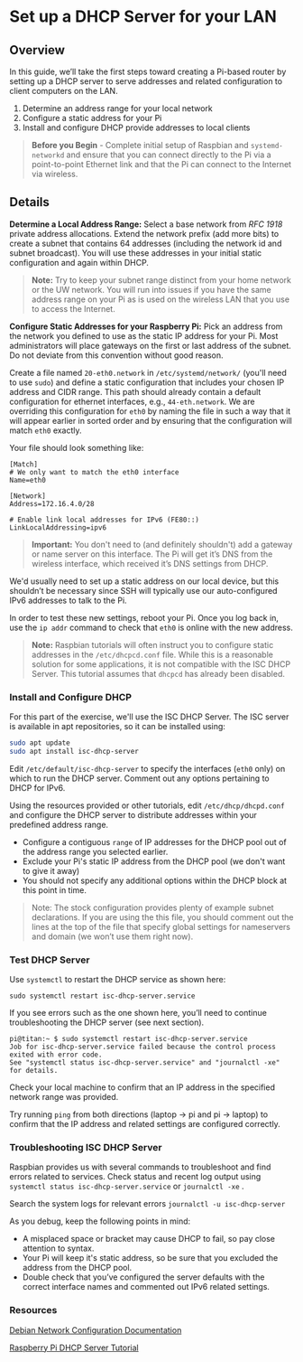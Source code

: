 # Set up a DHCP Server for your LAN
## Overview
In this guide, we’ll take the first steps toward creating a Pi-based router by setting up a DHCP server to serve addresses and related configuration to client computers on the LAN.


1. Determine an address range for your local network
2. Configure a static address for your Pi
3. Install and configure DHCP provide addresses to local clients

> __Before you Begin__ - Complete initial setup of Raspbian and `systemd-networkd` and ensure that you can connect directly to the Pi via a point-to-point Ethernet link and that the Pi can connect to the Internet via wireless. 

## Details

**Determine a Local Address Range:** Select a base network from _RFC 1918_ private address allocations. Extend the network prefix (add more bits) to create a subnet that contains 64 addresses (including the network id and subnet broadcast). You will use these addresses in your initial static configuration and again within DHCP.

> __Note:__ Try to keep your subnet range distinct from your home network or the UW network. You will run into issues if you have the same address range on your Pi as is used on the wireless LAN that you use to access the Internet.

**Configure Static Addresses for your Raspberry Pi:** Pick an address from the network you defined to use as the static IP address for your Pi. Most administrators will place gateways on the first or last address of the subnet. Do not deviate from this convention without good reason.

Create a file named `20-eth0.network` in  `/etc/systemd/network/` (you'll need to use `sudo`) and define a static configuration that includes your chosen IP address and CIDR range. This path should already contain a default configuration for ethernet interfaces, e.g., `44-eth.network`. We are overriding this configuration for `eth0` by naming the file in such a way that it will appear earlier in sorted order and by ensuring that the configuration will match `eth0` exactly.

Your file should look something like:

```
[Match]
# We only want to match the eth0 interface
Name=eth0

[Network]
Address=172.16.4.0/28

# Enable link local addresses for IPv6 (FE80::)
LinkLocalAddressing=ipv6
```

> **Important:** You don't need to (and definitely shouldn't) add a gateway or name server on this interface. The Pi will get it’s DNS from the wireless interface, which received it’s DNS settings from DHCP. 

We'd usually need to set up a static address on our local device, but this shouldn’t be necessary since SSH will typically use our auto-configured IPv6 addresses to talk to the Pi. 

In order to test these new settings, reboot your Pi. Once you log back in, use the `ip addr` command to check that `eth0` is online with the new address.

> __Note:__ Raspbian tutorials will often instruct you to configure static addresses in the `/etc/dhcpcd.conf` file. While this is a reasonable solution for some applications, it is not compatible with the ISC DHCP Server. This tutorial assumes that `dhcpcd` has already been disabled.

### Install and Configure DHCP
For this part of the exercise, we'll use the ISC DHCP Server. The ISC server is available in apt repositories, so it can be installed using:

```bash
sudo apt update
sudo apt install isc-dhcp-server
```

Edit `/etc/default/isc-dhcp-server` to specify the interfaces (`eth0` only) on which to run the DHCP server. Comment out any options pertaining to DHCP for IPv6.

Using the resources provided or other tutorials, edit `/etc/dhcp/dhcpd.conf` and configure the DHCP server to distribute addresses within your predefined address range. 

* Configure a contiguous `range` of IP addresses for the DHCP pool out of the address range you selected earlier.
* Exclude your Pi's static IP address from the DHCP pool (we don't want to give it away)
* You should not specify any additional options within the DHCP block at this point in time. 


> Note: The stock configuration provides plenty of example subnet declarations. If you are using the this file, you should comment out the lines at the top of the file that specify global settings for nameservers and domain (we won’t use them right now).

### Test DHCP Server
Use `systemctl` to restart the DHCP service as shown here:

`sudo systemctl restart isc-dhcp-server.service`

If you see errors such as the one shown here, you’ll need to continue troubleshooting the DHCP server (see next section).

```
pi@titan:~ $ sudo systemctl restart isc-dhcp-server.service
Job for isc-dhcp-server.service failed because the control process exited with error code.
See "systemctl status isc-dhcp-server.service" and "journalctl -xe" for details.
```

Check your local machine to confirm that an IP address in the specified network range was provided.

Try running `ping` from both directions (laptop -> pi and pi -> laptop) to confirm that the IP address and related settings are configured correctly.


### Troubleshooting ISC DHCP Server

Raspbian provides us with several commands to troubleshoot and find errors related to services. Check status and recent log output using `systemctl status isc-dhcp-server.service` or `journalctl -xe`  .

Search the system logs for relevant errors `journalctl -u isc-dhcp-server`

As you debug, keep the following points in mind:
* A misplaced space or bracket may cause DHCP to fail, so pay close attention to syntax.
* Your Pi will keep it's static address, so be sure that you excluded the address from the DHCP pool.
* Double check that you’ve configured the server defaults with the correct interface names and commented out IPv6 related settings.

### Resources
[Debian Network Configuration Documentation](https://wiki.debian.org/NetworkConfiguration#Configuring_the_interface_manually)

[Raspberry Pi DHCP Server Tutorial](http://www.noveldevices.co.uk/rp-dhcp-server)

